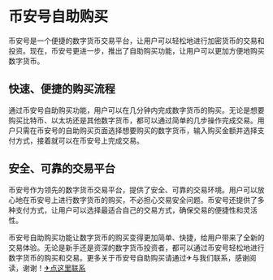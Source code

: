# 币安号自助购买

币安号是一个便捷的数字货币交易平台，让用户可以轻松地进行加密货币的交易和投资。现在，币安号更进一步，推出了自助购买功能，让用户可以更加方便地购买数字货币。

## 快速、便捷的购买流程
通过币安号自助购买功能，用户可以在几分钟内完成数字货币的购买。无论是想要购买比特币、以太坊还是其他数字货币，都可以通过简单的几步操作完成交易。用户只需在币安号的自助购买页面选择想要购买的数字货币，输入购买金额并选择支付方式，接着就可以在币安号上完成交易。

## 安全、可靠的交易平台
币安号作为领先的数字货币交易平台，提供了安全、可靠的交易环境。用户可以放心地在币安号上进行数字货币的购买，不必担心交易安全问题。币安号还提供了多种支付方式，让用户可以选择最适合自己的交易方式，确保交易的便捷性和灵活性。

币安号自助购买功能让数字货币的购买变得更加简单、快捷，给用户带来了全新的交易体验。无论是新手还是资深的数字货币投资者，都可以通过币安号轻松地进行数字货币的购买和交易。更多关于币安号自助购买请通过✈与我们联系，感谢阅读，谢谢！[✈点这里联系](https://ads.k02.cc)